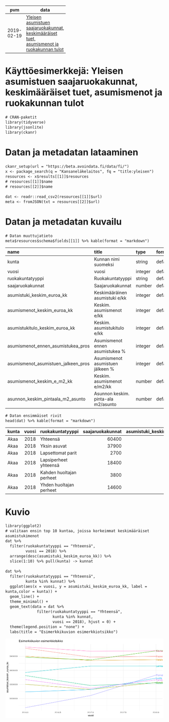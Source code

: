 <table style="width:38%;">
<colgroup>
<col width="13%" />
<col width="11%" />
<col width="12%" />
</colgroup>
<thead>
<tr class="header">
<th>pvm</th>
<th>data</th>
<th>tekijä</th>
</tr>
</thead>
<tbody>
<tr class="odd">
<td>2019-02-19</td>
<td><a href="https://beta.avoindata.fi/data/fi/dataset/kelan-yleisen-asumistuen-saajat">Yleisen asumistuen saajaruokakunnat, keskimääräiset tuet, asumismenot ja ruokakunnan tulot</a></td>
<td>Markus Kainu</td>
</tr>
</tbody>
</table>

Käyttöesimerkkejä: Yleisen asumistuen saajaruokakunnat, keskimääräiset tuet, asumismenot ja ruokakunnan tulot
=============================================================================================================

    # CRAN-paketit
    library(tidyverse)
    library(jsonlite)
    library(ckanr)

Datan ja metadatan lataaminen
=============================

    ckanr_setup(url = "https://beta.avoindata.fi/data/fi/")
    x <- package_search(q = "Kansaneläkelaitos", fq = "title:yleisen")
    resources <- x$results[[1]]$resources
    # resources[[1]]$name
    # resources[[2]]$name

    dat <- readr::read_csv2(resources[[1]]$url)
    meta <- fromJSON(txt = resources[[2]]$url)

Datan ja metadatan kuvailu
==========================

    # Datan muuttujatieto
    meta$resources$schema$fields[[1]] %>% kable(format = "markdown")

<table>
<colgroup>
<col width="40%" />
<col width="40%" />
<col width="9%" />
<col width="9%" />
</colgroup>
<thead>
<tr class="header">
<th align="left">name</th>
<th align="left">title</th>
<th align="left">type</th>
<th align="left">format</th>
</tr>
</thead>
<tbody>
<tr class="odd">
<td align="left">kunta</td>
<td align="left">Kunnan nimi suomeksi</td>
<td align="left">string</td>
<td align="left">default</td>
</tr>
<tr class="even">
<td align="left">vuosi</td>
<td align="left">vuosi</td>
<td align="left">integer</td>
<td align="left">default</td>
</tr>
<tr class="odd">
<td align="left">ruokakuntatyyppi</td>
<td align="left">Ruokakuntatyyppi</td>
<td align="left">string</td>
<td align="left">default</td>
</tr>
<tr class="even">
<td align="left">saajaruokakunnat</td>
<td align="left">Saajaruokakunnat</td>
<td align="left">number</td>
<td align="left">default</td>
</tr>
<tr class="odd">
<td align="left">asumistuki_keskim_euroa_kk</td>
<td align="left">Keskimääräinen asumistuki e/kk</td>
<td align="left">integer</td>
<td align="left">default</td>
</tr>
<tr class="even">
<td align="left">asumismenot_keskim_euroa_kk</td>
<td align="left">Keskim. asumismenot e/kk</td>
<td align="left">integer</td>
<td align="left">default</td>
</tr>
<tr class="odd">
<td align="left">asumistukitulo_keskim_euroa_kk</td>
<td align="left">Keskim. asumistukitulo e/kk</td>
<td align="left">integer</td>
<td align="left">default</td>
</tr>
<tr class="even">
<td align="left">asumismenot_ennen_asumistukea_pros</td>
<td align="left">Asumismenot ennen asumistukea %</td>
<td align="left">integer</td>
<td align="left">default</td>
</tr>
<tr class="odd">
<td align="left">asumismenot_asumistuen_jalkeen_pros</td>
<td align="left">Asumismenot asumistuen jälkeen %</td>
<td align="left">integer</td>
<td align="left">default</td>
</tr>
<tr class="even">
<td align="left">asumismenot_keskim_e_m2_kk</td>
<td align="left">Keskim. asumismenot e/m2/kk</td>
<td align="left">number</td>
<td align="left">default</td>
</tr>
<tr class="odd">
<td align="left">asunnon_keskim_pintaala_m2_asunto</td>
<td align="left">Asunnon keskim. pinta-ala m2/asunto</td>
<td align="left">number</td>
<td align="left">default</td>
</tr>
</tbody>
</table>

    # Datan ensimmäiset rivit 
    head(dat) %>% kable(format = "markdown")

<table>
<colgroup>
<col width="2%" />
<col width="2%" />
<col width="9%" />
<col width="6%" />
<col width="9%" />
<col width="10%" />
<col width="11%" />
<col width="12%" />
<col width="13%" />
<col width="9%" />
<col width="12%" />
</colgroup>
<thead>
<tr class="header">
<th align="left">kunta</th>
<th align="right">vuosi</th>
<th align="left">ruokakuntatyyppi</th>
<th align="right">saajaruokakunnat</th>
<th align="right">asumistuki_keskim_euroa_kk</th>
<th align="right">asumismenot_keskim_euroa_kk</th>
<th align="right">asumistukitulo_keskim_euroa_kk</th>
<th align="right">asumismenot_ennen_asumistukea_pros</th>
<th align="right">asumismenot_asumistuen_jalkeen_pros</th>
<th align="right">asumismenot_keskim_e_m2_kk</th>
<th align="right">asunnon_keskim_pintaala_m2_asunto</th>
</tr>
</thead>
<tbody>
<tr class="odd">
<td align="left">Akaa</td>
<td align="right">2018</td>
<td align="left">Yhteensä</td>
<td align="right">60400</td>
<td align="right">2796358</td>
<td align="right">5415889</td>
<td align="right">9667248</td>
<td align="right">56023</td>
<td align="right">27097</td>
<td align="right">91049</td>
<td align="right">59483</td>
</tr>
<tr class="even">
<td align="left">Akaa</td>
<td align="right">2018</td>
<td align="left">Yksin asuvat</td>
<td align="right">37900</td>
<td align="right">2337341</td>
<td align="right">4500426</td>
<td align="right">6716300</td>
<td align="right">67008</td>
<td align="right">32207</td>
<td align="right">94712</td>
<td align="right">47517</td>
</tr>
<tr class="odd">
<td align="left">Akaa</td>
<td align="right">2018</td>
<td align="left">Lapsettomat parit</td>
<td align="right">2700</td>
<td align="right">2688667</td>
<td align="right">6000330</td>
<td align="right">12090970</td>
<td align="right">49627</td>
<td align="right">27390</td>
<td align="right">95468</td>
<td align="right">62852</td>
</tr>
<tr class="even">
<td align="left">Akaa</td>
<td align="right">2018</td>
<td align="left">Lapsiperheet yhteensä</td>
<td align="right">18400</td>
<td align="right">3784205</td>
<td align="right">7194155</td>
<td align="right">15167695</td>
<td align="right">47431</td>
<td align="right">22482</td>
<td align="right">86399</td>
<td align="right">83266</td>
</tr>
<tr class="odd">
<td align="left">Akaa</td>
<td align="right">2018</td>
<td align="left">Kahden huoltajan perheet</td>
<td align="right">3800</td>
<td align="right">3875579</td>
<td align="right">8512903</td>
<td align="right">23076629</td>
<td align="right">36890</td>
<td align="right">20095</td>
<td align="right">87905</td>
<td align="right">96842</td>
</tr>
<tr class="even">
<td align="left">Akaa</td>
<td align="right">2018</td>
<td align="left">Yhden huoltajan perheet</td>
<td align="right">14600</td>
<td align="right">3760423</td>
<td align="right">6850919</td>
<td align="right">13109205</td>
<td align="right">52260</td>
<td align="right">23575</td>
<td align="right">85916</td>
<td align="right">79740</td>
</tr>
</tbody>
</table>

Kuvio
=====

    library(ggplot2)
    # valitaan ensin top 10 kuntaa, joissa korkeimmat keskimääräiset asumistukimenot
    dat %>% 
      filter(ruokakuntatyyppi == "Yhteensä",
             vuosi == 2018) %>% 
      arrange(desc(asumistuki_keskim_euroa_kk)) %>% 
      slice(1:10) %>% pull(kunta) -> kunnat

    dat %>% 
      filter(ruokakuntatyyppi == "Yhteensä",
             kunta %in% kunnat) %>% 
      ggplot(aes(x = vuosi, y = asumistuki_keskim_euroa_kk, label = kunta,color = kunta)) + 
      geom_line() + 
      theme_minimal() +
      geom_text(data = dat %>% 
                  filter(ruokakuntatyyppi == "Yhteensä",
                         kunta %in% kunnat,
                         vuosi == 2018), hjust = 0) +
      theme(legend.position = "none") +
      labs(title = "Esimerkkikuvion esimerkkiotsikko")

![](2019-02-19-kelan-yleisen-asumistuen-saajat_files/figure-markdown_strict/kuva1-1.png)
